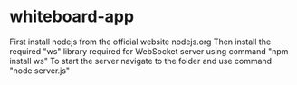 # whiteboard-app

First install nodejs from the official website nodejs.org
Then install the required "ws" library required for WebSocket server using command "npm install ws"
To start the server navigate to the folder and use command "node server.js"
